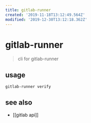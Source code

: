 ```yaml
---
title: gitlab-runner
created: '2019-11-18T13:12:49.564Z'
modified: '2019-12-30T13:12:18.362Z'
---
```


# gitlab-runner

> cli for gitlab-runner

## usage
```sh
gitlab-runner verify
```

## see also
- [[gitlab api]]
